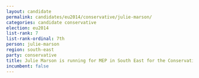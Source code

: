```yaml
---
layout: candidate
permalink: candidates/eu2014/conservative/julie-marson/
categories: candidate conservative
election: eu2014
list-rank: 7
list-rank-ordinal: 7th
person: julie-marson
region: south-east
party: conservative
title: Julie Marson is running for MEP in South East for the Conservative Party
incumbent: false
---
```

